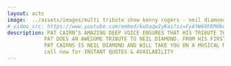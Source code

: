 ```yaml
---
layout: acts
image:  ../assets/images/multi tribute show kenny rogers - neil diamond.jpg
# video_src: https://www.youtube.com/embed/kwOaqwIyKas?si=FyAYW6OFKMdkuAjb
description: PAT CAIRN’S AMAZING DEEP VOICE ENSURES THAT HIS TRIBUTE TO KENNY ROGERS IS AUTHENTIC YOU’LL BELIEVE YOU ARE LISTENING TO THE REAL THING.  HIS APPEARANCE ON STARS IN THEIR EYE’S  SECURED PAT HIS PLACE AS THE COUNTRY’S  LEADING KENNY  ROGERS TRIBUTE.<hr>
            PAT DOES AN AWESOME TRIBUTE TO NEIL DIAMOND. FROM HIS FIRST SONG PAT COMMANDS THE STAGE WITH SUCH POWER AND RAW  EMOTION ENSURING EACH SONG CAPTURES YOUR HEART AND LEAVES YOU EAGER FOR THE NEXT.  <hr>
            PAT CAIRNS IS NEIL DIAMOND AND WILL TAKE YOU ON A MUSICAL ROLLER COASTER OF ALL THE SONGS YOU LOVE TO HEAR, FROM AMERICA TO HELLO AGAIN.  <hr>
            call now for INSTANT QUOTES & AVAILABILITY
---
```

